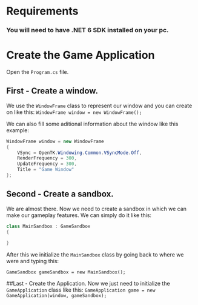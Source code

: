 # Requirements
### You will need to have .NET 6 SDK installed on your pc.

# Create the Game Application

Open the ```Program.cs``` file.

## First - Create a window.
We use the ```WindowFrame``` class to represent our window and you can create on like this:
```WindowFrame window = new WindowFrame();```

We can also fill some aditional information about the window like this example:
```cs 
WindowFrame window = new WindowFrame
{
    VSync = OpenTK.Windowing.Common.VSyncMode.Off,
    RenderFrequency = 300,
    UpdateFrequency = 300,
    Title = "Game Window"
};
```

## Second - Create a sandbox.
We are almost there. Now we need to create a sandbox in which we can make our gameplay features.
We can simply do it like this:
```cs 
class MainSandbox : GameSandbox
{
  
}

```

After this we initialize the ```MainSandbox``` class by going back to where we were and typing this:
```
GameSandbox gameSandbox = new MainSandbox();
```

##Last - Create the Application.
Now we just need to initialize the ```GameApplication``` class like this:
```GameApplication game = new GameApplication(window, gameSandbox);```
